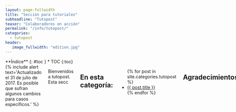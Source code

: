 ```yaml
---
layout: page-fullwidth
title: "Sección para tutoriales"
subheadline: "Tutopost"
teaser: "Colaboradores en acción"
permalink: "/info/tutopost/"
categories:
  - tutopost
header:
   image_fullwidth: "edition.jpg"
---
```

<div class="row">
<div class="medium-4 medium-push-8 columns" markdown="1">
<div class="panel radius" markdown="1">
**Índice**
{: #toc }
*  TOC
{:toc}
</div>
</div><!-- /.medium-4.columns -->

<div class="medium-8 medium-pull-4 columns" markdown="1">
{% include alert text='Actualizado el 31 de julio de 2017. Es posible que sufran algunos cambios para casos específicos.' %}

Bienvenidos a tutopost. Esta secc

## En esta categoría:

<ul>
    {% for post in site.categories.tutopost %}
    <li><a href="{{ site.url }}{{ site.baseurl }}{{ post.url }}">{{ post.title }}</a></li>
    {% endfor %}
</ul>

## Agradecimientos

Este editor fue creado para Deepin en Español y está licenciado bajo MIT.

La fuente oficial de Git proviene del [manual de 2014](https://git-scm.com/book/es/v2).

</div><!-- /.medium-8.columns -->
</div><!-- /.row -->
